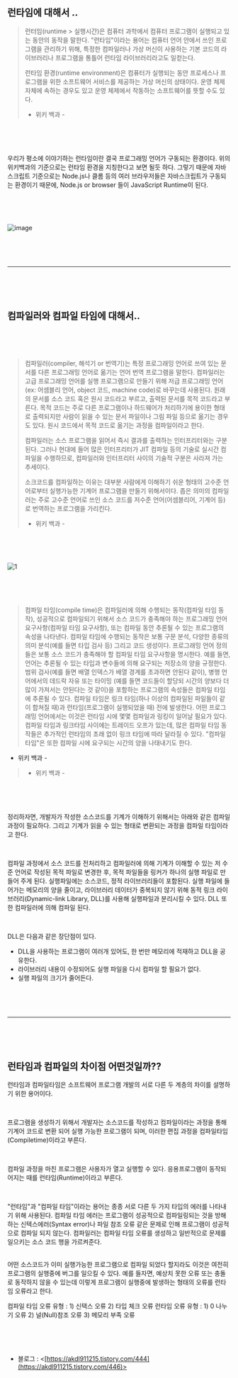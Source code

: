 ## 런타임에 대해서 ..
> 런터임(runtime > 실행시간)은 컴퓨터 과학에서 컴퓨터 프로그램이 실행되고 있는 동안의 동작을 말한다. 
> "런타임"이라는 용어는 컴퓨터 언어 안에서 쓰인 프로그램을 관리하기 위해, 특정한 컴파일러나 가상 머신이 
> 사용하는 기본 코드의 라이브러리나 프로그램을 통틀어 런타임 라이브러리라고도 일컫는다.
>
> 런타임 환경(runtime environment)은 컴퓨터가 실행되는 동안 프로세스나 프로그램을 위한 소프트웨어 서비스를 제공하는 
> 가상 머신의 상태이다. 운영 체제 자체에 속하는 경우도 있고 운영 체제에서 작동하는 소프트웨어를 뜻할 수도 있다.
>
>- 위키 백과 -

<br /><br /><br />

우리가 평소에 이야기하는 런타임이란 결국 프로그래밍 언어가 구동되는 환경이다. 
위의 위키백과의 기준으로는 런타임 환경을 지칭한다고 보면 될듯 하다. 
그렇기 때문에 자바스크립트 기준으로는 Node.js나 클롬 등의 여러 브라우저들은 자바스크립트가 구동되는 
환경이기 때문에, Node.js or browser 들이 JavaScript Runtime이 된다.

<br /><br /><br />


![image](https://user-images.githubusercontent.com/76759835/201504120-ebf5b578-35e6-4980-b5a0-986bf5da5a0f.png)


<br /><br /><br />

***

<br /><br /><br />


## 컴파일러와 컴파일 타임에 대해서..

<br /><br /><br />


> 컴파일러(compiler, 해석기 or 번역기)는 특정 프로그래밍 언어로 쓰여 있는 문서를 다른 프로그래밍 언어로 옮기는 언어
> 번역 프로그램을 말한다. 컴파일러는 고급 프로그래밍 언어를 실행 프로그램으로 만들기 위해 저급 프로그래밍 언어
> (ex: 어셈블리 언어, object 코드, machine code)로 바꾸는데 사용된다. 원래의 문서를 소스 코드 혹은 원시 코드라고 
> 부르고, 출력된 문서를 목적 코드라고 부른다. 목적 코드는 주로 다른 프로그램이나 하드웨어가 처리하기에 용이한 형태로
> 출력되지만 사람이 읽을 수 있는 문서 파일이나 그림 파일 등으로 옮기는 경우도 있다. 원시 코드에서 목적 코드로 옮기는 
> 과정을 컴파일이라고 한다.
>
> 컴파일러는 소스 프로그램을 읽어서 즉시 결과를 출력하는 인터프리터와는 구분된다. 
> 그러나 현대에 들어 많은 인터프리터가 JIT 컴파일 등의 기술로 실시간 컴파일을 수행하므로, 
> 컴파일러와 인터프리터 사이의 기술적 구분은 사라져 가는 추세이다.
>
> 소크코드를 컴파일하는 이유는 대부분 사람에게 이해하기 쉬운 형태의 고수준 언어로부터 실행가능한 기계어 프로그램을 
> 만들기 위해서이다. 좁은 의미의 컴파일러는 주로 고수준 언어로 쓰인 소스 코드를 저수준 언어(어셈블리어, 기계어 등)로
> 번역하는 프로그램을 가리킨다.
>
> - 위키 백과 -


<br /><br /><br />

![1](https://user-images.githubusercontent.com/76759835/201504214-bbb510c0-a085-44e8-9c47-9c02b8ef49b5.PNG)


<br /><br /><br />

> 컴파일 타임(compile time)은 컴파일러에 의해 수행되는 동작(컴파일 타임 동작), 성공적으로 컴파일되기 위해서 소스 
> 코드가 충족해야 하는 프로그래밍 언어 요구사항(컴파일 타임 요구사항), 또는 컴파일 동안 추론될 수 있는 프로그램의 
> 속성을 나타낸다.
> 컴파일 타임에 수행되는 동작은 보통 구문 분석, 다양한 종류의 의미 분석(예를 들면 타입 검사 등) 그리고 코드 생성이다.
> 프로그래밍 언어 정의들은 보통 소스 코드가 충족해야 할 컴파일 타임 요구사항을 명시한다. 예를 들면, 언어는 추론될 수
> 있는 타입과 변수들에 의해 요구되는 저장소의 양을 규정한다. 
> 범위 검사(예를 들면 배열 인덱스가 배열 경계를 초과하면 안된다 같이), 병행 언어에서의 데드락 자유 또는 타이밍
> (예를 들면 코드들이 할당되 시간의 양보다 더 많이 가져서는 안된다는 것 같이)을 포함하는 프로그램의 속성들은 컴파일 
> 타임에 추론될 수 있다. 컴파일 타임은 링크 타임(하나 이상의 컴파일된 파일들이 같이 합쳐질 때)과 
> 런타임(프로그램이 실행되었을 때) 전에 발생한다. 어떤 프로그래밍 언어에서는 이것은 런타임 시에 몇몇 컴파일과 링킹이 
> 일어날 필요가 있다. 컴파일 타임과 링크타임 사이에는 트레이드 오프가 있는데, 많은 컴파일 타임 동작들은 추가적인 
> 런타임의 초래 없이 링크 타임에 따라 달라질 수 있다.
> "컴파일 타임"은 또한 컴파일 시에 요구되는 시간의 양을 나태내기도 한다.
- 위키 백과 -
>
> - 위키 백과 -

<br /><br /><br />


정리하자면, 개발자가 작성한 소스코드를 기계가 이해하기 위해서는 아래와 같은 컴파일 과정이 필요하다. 
그리고 기계가 읽을 수 있는 형태로 변환되는 과정을 컴파일 타임이라고 한다.

<br />


컴파일 과정에서 소스 코드를 전처리하고 컴파일러에 의해 기계가 이해할 수 있는 저 수준 언어로 작성된 목적 파일로 변경한 후, 
목적 파일들을 링커가 하나의 실행 파일로 만들어 주게 된다. 실행파일에는 소스코드, 정적 라이브러리들이 포함된다. 
실행 파일에 들어가는 메모리의 양을 줄이고, 라이브러리 데이터가 중복되지 않기 위해 동적 링크 라이브러리(Dynamic-link Library, DLL)를 
사용해 실행파일과 분리시킬 수 있다. DLL 또한 컴파일러에 의해 컴파일 된다.


<br />

DLL은 다음과 같은 장단점이 있다.
- DLL을 사용하는 프로그램이 여러개 있어도, 한 번만 메모리에 적재하고 DLL을 공유한다.
- 라이브러리 내용이 수정되어도 실행 파일을 다시 컴파일 할 필요가 없다.
- 실행 파일의 크기가 줄어든다.


<br /><br /><br />

***

<br /><br /><br />


## 런타임과 컴파일의 차이점 어떤것일까??
런타임과 컴파일타임은 소프트웨어 프로그램 개발의 서로 다른 두 계층의 차이를 설명하기 위한 용어이다.


<br />

프로그램을 생성하기 위해서 개발자는 소스코드를 작성하고 컴파일이라는 과정을 통해 기계어 코드로 변환 되어 실행 가능한 
프로그램이 되며, 이러한 편집 과정을 컴파일타임(Compiletime)이라고 부른다.


<br />

컴파일 과정을 마친 프로그램은 사용자가 열고 실행할 수 있다. 
응용프로그램이 동작되어지는 때를 런타임(Runtime)이라고 부른다.

<br />


"런타임"과 "컴파일 타임"이라는 용어는 종종 서로 다른 두 가지 타입의 에러를 나타내기 위해 사용된다. 
컴파일 타임 에러는 프로그램이 성공적으로 컴파일링되는 것을 방해하는 신텍스에러(Syntax error)나 파일 참조 오류 같은 
문제로 인해 프로그램이 성공적으로 컴파일 되지 않는다. 
컴파일러는 컴파일 타임 오류를 생성하고 일반적으로 문제를 일으키는 소스 코드 행을 가르켜준다.



<br />
어떤 소스코드가 이미 실행가능한 프로그램으로 컴파일 되었다 할지라도 이것은 여전히 프로그램의 실행중에 버그를 일으킬 
수 있다. 예를 들자면, 예상치 못한 오류 또는 충돌로 동작하지 않을 수 있는데 이렇게 프로그램이 실행중에 발생하는 형태의
오류를 런타임 오류라고 한다.

<br />


컴파일 타임 오류 유형 : 1) 신택스 오류 2) 타입 체크 오류
런타임 오류 유형 : 1) 0 나누기 오류 2) 널(Null)참조 오류 3) 메모리 부족 오류


<br /><br /><br />

* 블로그 : <[https://akdl911215.tistory.com/444](https://akdl911215.tistory.com/446)>
